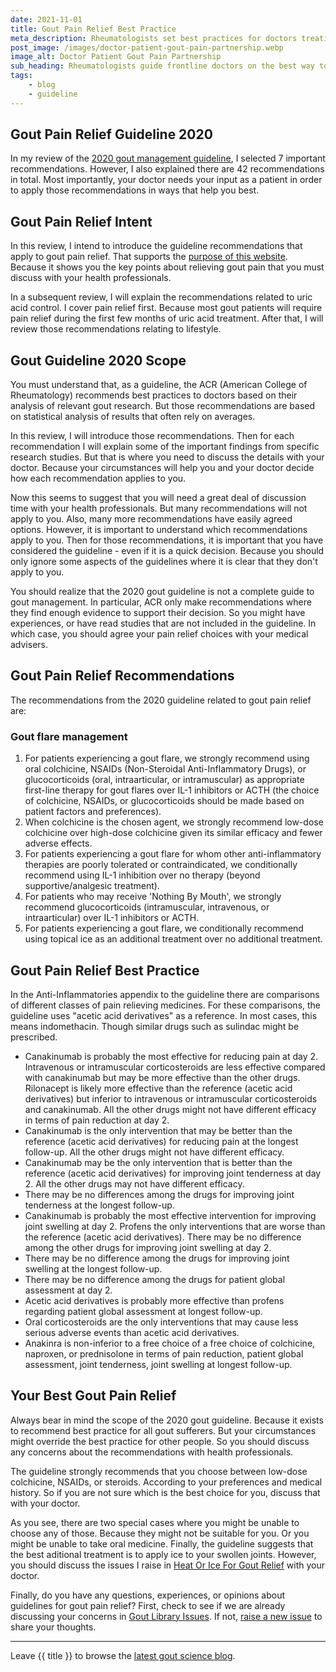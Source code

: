```yaml
---
date: 2021-11-01
title: Gout Pain Relief Best Practice
meta_description: Rheumatologists set best practices for doctors treating gout patients. Make sure you know how to work with professionals to prevent gouty agony.
post_image: /images/doctor-patient-gout-pain-partnership.webp
image_alt: Doctor Patient Gout Pain Partnership
sub_heading: Rheumatologists guide frontline doctors on the best way to treat gout pain. But their recommendations rely on your input. So learn about your options so you can discuss them properly with health professionals.
tags:
    - blog
    - guideline
---
```


## Gout Pain Relief Guideline 2020

In my review of the <a href="/2020-gout-management-guideline">2020 gout management guideline</a>, I selected 7 important recommendations. However, I also explained there are 42 recommendations in total. Most importantly, your doctor needs your input as a patient in order to apply those recommendations in ways that help you best.

## Gout Pain Relief Intent

In this review, I intend to introduce the guideline recommendations that apply to gout pain relief. That supports the <a href="/about/purpose/">purpose of this website</a>. Because it shows you the key points about relieving gout pain that you must discuss with your health professionals.

In a subsequent review, I will explain the recommendations related to uric acid control. I cover pain relief first. Because most gout patients will require pain relief during the first few months of uric acid treatment. After that, I will review those recommendations relating to lifestyle.

## Gout Guideline 2020 Scope

You must understand that, as a guideline, the ACR (American College of Rheumatology) recommends best practices to doctors based on their analysis of relevant gout research. But those recommendations are based on statistical analysis of results that often rely on averages.

In this review, I will introduce those recommendations. Then for each recommendation I will explain some of the important findings from specific research studies. But that is where you need to discuss the details with your doctor. Because your circumstances will help you and your doctor decide how each recommendation applies to you. 

Now this seems to suggest that you will need a great deal of discussion time with your health professionals. But many recommendations will not apply to you. Also, many more recommendations have easily agreed options. However, it is important to understand which recommendations apply to you. Then for those recommendations, it is important that you have considered the guideline - even if it is a quick decision. Because you should only ignore some aspects of the guidelines where it is clear that they don't apply to you.

You should realize that the 2020 gout guideline is not a complete guide to gout management. In particular, ACR only make recommendations where they find enough evidence to support their decision. So you might have experiences, or have read studies that are not included in the guideline. In which case, you should agree your pain relief choices with your medical advisers.

## Gout Pain Relief Recommendations

The recommendations from the 2020 guideline related to gout pain relief are:

### Gout flare management

1. For patients experiencing a gout flare, we strongly recommend using oral colchicine, NSAIDs (Non-Steroidal Anti-Inflammatory Drugs), or glucocorticoids (oral, intraarticular, or intramuscular) as appropriate first-line therapy for gout flares over IL-1 inhibitors or ACTH (the choice of colchicine, NSAIDs, or glucocorticoids should be made based on patient factors and preferences).
2. When colchicine is the chosen agent, we strongly recommend low-dose colchicine over high-dose colchicine given its similar efficacy and fewer adverse effects.
3. For patients experiencing a gout flare for whom other anti-inflammatory therapies are poorly tolerated or contraindicated, we conditionally recommend using IL-1 inhibition over no therapy (beyond supportive/analgesic treatment).
4. For patients who may receive 'Nothing By Mouth', we strongly recommend glucocorticoids (intramuscular, intravenous, or intraarticular) over IL-1 inhibitors or ACTH.
5. For patients experiencing a gout flare, we conditionally recommend using topical ice as an additional treatment over no additional treatment.

## Gout Pain Relief Best Practice

In the Anti-Inflammatories appendix to the guideline there are comparisons of different classes of pain relieving medicines. For these comparisons, the guideline uses "acetic acid derivatives" as a reference. In most cases, this means indomethacin. Though similar drugs such as sulindac might be prescribed.

- Canakinumab is probably the most effective for reducing pain at day 2. Intravenous or intramuscular corticosteroids are less effective compared with canakinumab but may be more effective than the other drugs. Rilonacept is likely more effective than the reference (acetic acid derivatives) but inferior to intravenous or intramuscular corticosteroids and canakinumab. All the other drugs might not have different efficacy in terms of pain reduction at day 2.
- Canakinumab is the only intervention that may be better than the reference (acetic acid derivatives) for reducing pain at the longest follow-up. All the other drugs might not have different efficacy.
- Canakinumab may be the only intervention that is better than the reference (acetic acid derivatives) for improving joint tenderness at day 2. All the other drugs may not have different efficacy.
- There may be no differences among the drugs for improving joint tenderness at the longest follow-up.
- Canakinumab is probably the most effective intervention for improving joint swelling at day 2. Profens the only interventions that are worse than the reference (acetic acid derivatives). There may be no difference among the other drugs for improving joint swelling at day 2.
- There may be no difference among the drugs for improving joint swelling at
the longest follow-up.
- There may be no difference among the drugs for patient global assessment at day 2.
- Acetic acid derivatives is probably more effective than profens regarding patient global assessment at longest follow-up.
- Oral corticosteroids are the only interventions that may cause less serious adverse events than acetic acid derivatives.
- Anakinra is non-inferior to a free choice of a free choice of colchicine, naproxen, or prednisolone in terms of pain reduction, patient global assessment, joint tenderness, joint swelling at longest follow-up.

## Your Best Gout Pain Relief

Always bear in mind the scope of the 2020 gout guideline. Because it exists to recommend best practice for all gout sufferers. But your circumstances might override the best practice for other people. So you should discuss any concerns about the recommendations with health professionals.

The guideline strongly recommends that you choose between low-dose colchicine, NSAIDs, or steroids. According to your preferences and medical history. So if you are not sure which is the best choice for you, discuss that with your doctor.

As you see, there are two special cases where you might be unable to choose any of those. Because they might not be suitable for you. Or you might be unable to take oral medicine. Finally, the guideline suggests that the best aditional treatment is to apply ice to your swollen joints. However, you should discuss the issues I raise in <a href="https://www.goutpal.com/3099/heat-or-ice-for-gout-relief/">Heat Or Ice For Gout Relief</a> with your doctor.

Finally, do you have any questions, experiences, or opinions about guidelines for gout pain relief? First, check to see if we are already discussing your concerns in <a href="https://github.com/kct2020/goutpal-info-11ty/issues">Gout Library Issues</a>. If not, <a href="https://github.com/kct2020/goutpal-info-11ty/issues/new/choose">raise a new issue</a> to share your thoughts.

***

Leave {{ title }} to browse the <a href="/blog">latest gout science blog</a>.
